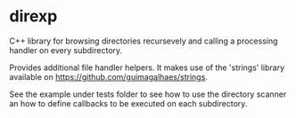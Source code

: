 # direxp
C++ library for browsing directories recursevely and calling a processing handler on every subdirectory.

Provides additional file handler helpers.
It makes use of the 'strings' library available on https://github.com/guimagalhaes/strings.

See the example under tests folder to see how to use the directory scanner an how to define callbacks to be executed on each subdirectory.
